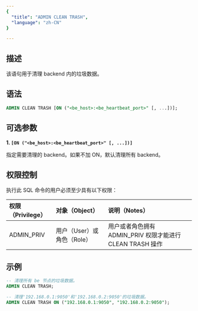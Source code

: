```yaml
---
{
  "title": "ADMIN CLEAN TRASH",
  "language": "zh-CN"
}

---
```


<!--
Licensed to the Apache Software Foundation (ASF) under one
or more contributor license agreements.  See the NOTICE file
distributed with this work for additional information
regarding copyright ownership.  The ASF licenses this file
to you under the Apache License, Version 2.0 (the
"License"); you may not use this file except in compliance
with the License.  You may obtain a copy of the License at

  http://www.apache.org/licenses/LICENSE-2.0

Unless required by applicable law or agreed to in writing,
software distributed under the License is distributed on an
"AS IS" BASIS, WITHOUT WARRANTIES OR CONDITIONS OF ANY
KIND, either express or implied.  See the License for the
specific language governing permissions and limitations
under the License.
-->

## 描述

该语句用于清理 backend 内的垃圾数据。

## 语法

```sql
ADMIN CLEAN TRASH [ON ("<be_host>:<be_heartbeat_port>" [, ...])];
```

## 可选参数

**1. `[ON ("<be_host>:<be_heartbeat_port>" [, ...])]`**

指定需要清理的 backend。如果不加 ON，默认清理所有 backend。

## 权限控制

执行此 SQL 命令的用户必须至少具有以下权限：


| 权限（Privilege）  | 对象（Object） | 说明（Notes）                                        |
| :--------- | :----- | :------------------------------------------- |
| ADMIN_PRIV | 用户（User）或 角色（Role）  | 用户或者角色拥有 ADMIN_PRIV 权限才能进行 CLEAN TRASH 操作 |


## 示例

```sql
-- 清理所有 be 节点的垃圾数据。
ADMIN CLEAN TRASH;
```

```sql
-- 清理'192.168.0.1:9050'和'192.168.0.2:9050'的垃圾数据。
ADMIN CLEAN TRASH ON ("192.168.0.1:9050", "192.168.0.2:9050");
```